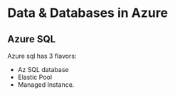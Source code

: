 # Data & Databases in Azure

## Azure SQL

Azure sql has 3 flavors:

* Az SQL database
* Elastic Pool
* Managed Instance.
